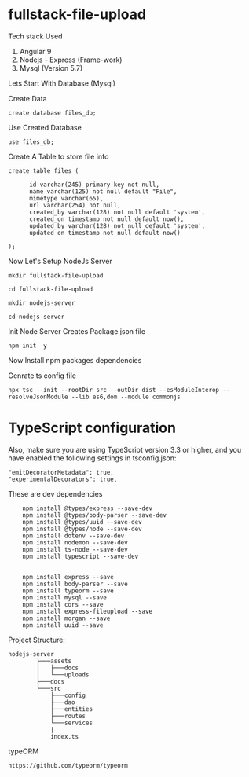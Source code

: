 # fullstack-file-upload

Tech stack Used

1. Angular 9
2. Nodejs - Express (Frame-work)
3. Mysql (Version 5.7)

Lets Start With Database (Mysql)

Create Data

    create database files_db;

Use Created Database

    use files_db;

Create A Table to store file info

    create table files (

          id varchar(245) primary key not null,
          name varchar(125) not null default "File",
          mimetype varchar(65),
          url varchar(254) not null,
          created_by varchar(128) not null default 'system',
          created_on timestamp not null default now(),
          updated_by varchar(128) not null default 'system',
          updated_on timestamp not null default now()

    );

Now Let's Setup NodeJs Server

    mkdir fullstack-file-upload

    cd fullstack-file-upload

    mkdir nodejs-server

    cd nodejs-server

Init Node Server Creates Package.json file

    npm init -y

Now Install npm packages dependencies

Genrate ts config file

    npx tsc --init --rootDir src --outDir dist --esModuleInterop --resolveJsonModule --lib es6,dom --module commonjs

# TypeScript configuration

Also, make sure you are using TypeScript version 3.3 or higher, and you have enabled the following settings in tsconfig.json:

    "emitDecoratorMetadata": true,
    "experimentalDecorators": true,

These are dev dependencies

        npm install @types/express --save-dev
        npm install @types/body-parser --save-dev
        npm install @types/uuid --save-dev
        npm install @types/node --save-dev
        npm install dotenv --save-dev
        npm install nodemon --save-dev
        npm install ts-node --save-dev
        npm install typescript --save-dev


        npm install express --save
        npm install body-parser --save
        npm install typeorm --save
        npm install mysql --save
        npm install cors --save
        npm install express-fileupload --save
        npm install morgan --save
        npm install uuid --save


Project Structure:

    nodejs-server
            ├───assets
            │   ├───docs
            │   └───uploads
            ├───docs
            └───src
                ├───config
                ├───dao
                ├───entities
                ├───routes
                └───services
                |
                index.ts

typeORM

    https://github.com/typeorm/typeorm
